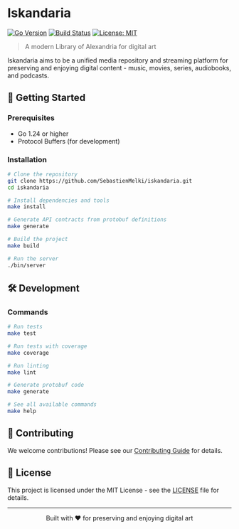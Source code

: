 # Iskandaria

[![Go Version](https://img.shields.io/badge/Go-1.24-blue)](https://golang.org/)
[![Build Status](https://img.shields.io/github/actions/workflow/status/SebastienMelki/iskandaria/ci.yml?branch=main)](https://github.com/SebastienMelki/iskandaria/actions)
[![License: MIT](https://img.shields.io/badge/License-MIT-yellow.svg)](https://opensource.org/licenses/MIT)

> A modern Library of Alexandria for digital art

Iskandaria aims to be a unified media repository and streaming platform for preserving and enjoying digital content - music, movies, series, audiobooks, and podcasts.

## 🚀 Getting Started

### Prerequisites
- Go 1.24 or higher
- Protocol Buffers (for development)

### Installation

```bash
# Clone the repository
git clone https://github.com/SebastienMelki/iskandaria.git
cd iskandaria

# Install dependencies and tools
make install

# Generate API contracts from protobuf definitions
make generate

# Build the project
make build

# Run the server
./bin/server
```

## 🛠️ Development

### Commands

```bash
# Run tests
make test

# Run tests with coverage
make coverage

# Run linting
make lint

# Generate protobuf code
make generate

# See all available commands
make help
```

## 🤝 Contributing

We welcome contributions! Please see our [Contributing Guide](CONTRIBUTING.md) for details.

## 📄 License

This project is licensed under the MIT License - see the [LICENSE](LICENSE) file for details.

---

<div align="center">
Built with ❤️ for preserving and enjoying digital art
</div>
